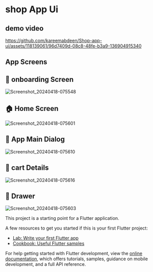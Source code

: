 # shop App Ui
## demo video


https://github.com/kareemabdeen/Shop-app-ui/assets/118139061/96d7409d-08c8-48fe-b3a9-136904915340



## App Screens

## 📱 onboarding Screen 
![Screenshot_20240418-075548](https://github.com/kareemabdeen/Shop-app-ui/assets/118139061/98b93626-77ca-4a78-ace7-454a2daac892)
## 🏠 Home Screen
![Screenshot_20240418-075601](https://github.com/kareemabdeen/Shop-app-ui/assets/118139061/aa110b58-adec-476c-84b2-8c0e6ec4258e)
## 💬 App Main Dialog
![Screenshot_20240418-075610](https://github.com/kareemabdeen/Shop-app-ui/assets/118139061/495a3322-ce39-43ee-9c1e-b7cd831e562a)
## 🛒 cart Details
![Screenshot_20240418-075616](https://github.com/kareemabdeen/Shop-app-ui/assets/118139061/a5c13ccd-502e-4c0b-b54e-83b195b28c39)
## 📁 Drawer
![Screenshot_20240418-075603](https://github.com/kareemabdeen/Shop-app-ui/assets/118139061/2f70538c-f001-4887-bfb3-ed7e375545c0)



This project is a starting point for a Flutter application.

A few resources to get you started if this is your first Flutter project:

- [Lab: Write your first Flutter app](https://docs.flutter.dev/get-started/codelab)
- [Cookbook: Useful Flutter samples](https://docs.flutter.dev/cookbook)

For help getting started with Flutter development, view the
[online documentation](https://docs.flutter.dev/), which offers tutorials,
samples, guidance on mobile development, and a full API reference.
